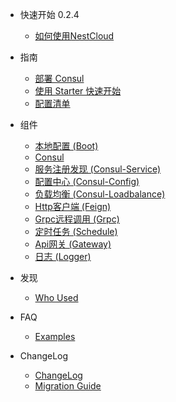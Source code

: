 - 快速开始 0.2.4
  - [如何使用NestCloud](zh-cn/README.md)
  
- 指南
  
  - [部署 Consul](zh-cn/deploy-consul.md)
  - [使用 Starter 快速开始](zh-cn/quickstart.md)
  - [配置清单](zh-cn/config.md)

- 组件

  - [本地配置 (Boot)](zh-cn/boot.md)
  - [Consul](zh-cn/consul.md)
  - [服务注册发现 (Consul-Service)](zh-cn/consul-service.md)
  - [配置中心 (Consul-Config)](zh-cn/consul-config.md)
  - [负载均衡 (Consul-Loadbalance)](zh-cn/consul-loadbalance.md)
  - [Http客户端 (Feign)](zh-cn/feign.md)
  - [Grpc远程调用 (Grpc)](zh-cn/grpc)
  - [定时任务 (Schedule)](zh-cn/schedule.md)
  - [Api网关 (Gateway)](zh-cn/api-gateway.md)
  - [日志 (Logger)](zh-cn/logger.md)

- 发现
  
  - [Who Used](zh-cn/who-used.md)

- FAQ
  
  - [Examples](https://github.com/nest-cloud/nestcloud/tree/master/samples)

- ChangeLog

  - [ChangeLog](zh-cn/changelog.md)
  - [Migration Guide](zh-cn/migrations.md)
